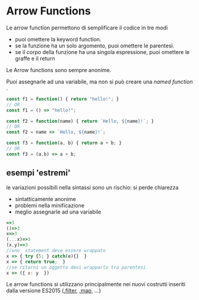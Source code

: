 # Arrow Functions

Le arrow function permettono di semplificare il codice in tre modi

* puoi omettere la keyword function.
* se la funzione ha un solo argomento, puoi omettere le parentesi.
* se il corpo della funzione ha una singola espressione, puoi omettere le graffe e il return

Le Arrow functions sono sempre anonime. 

Puoi assegnarle ad una variabile, ma non si può creare una _named function_ .

```javascript
const f1 = function() { return "hello!"; }
// OR
const f1 = () => "hello!";

const f2 = function(name) { return `Hello, ${name}!`; }
// OR
const f2 = name => `Hello, ${name}!`;

const f3 = function(a, b) { return a + b; }
// OR
const f3 = (a,b) => a + b;

```

## esempi 'estremi' 

le variazioni possibili nella sintassi sono un rischio: si perde chiarezza

* sintatticamente anonime
* problemi nella minificazione
* meglio assegnarle ad una variabile

```javascript
=>3
()=>3
x=>3
(...x)=>3
(x,y)=>3
//uno  statement deve essere wrappato
x => { try {5; } catch(e){}  }
x => { return true;  }
//se ritorni un oggetto devi wrapparlo tra parentesi
x => ({ x: y  })

```

Le arrow functions si utilizzano principalmente nei nuovi costrutti inseriti dalla versione ES2015 ([.filter](./L3_ES6_15_filter.md), [.map](L3_ES6_17_map.md), ...)